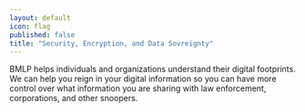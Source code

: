 ```yaml
---
layout: default
icon: flag
published: false
title: "Security, Encryption, and Data Sovreignty"
---
```


BMLP helps individuals and organizations understand their digital footprints. We can help you reign in your digital information so you can have more control over what information you are sharing with law enforcement, corporations, and other snoopers.